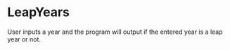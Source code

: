 # LeapYears
User inputs a year and the program will output if the entered year is a leap year or not.
